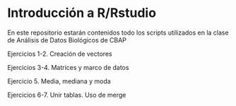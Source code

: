 # Introducción a R/Rstudio

En este repositorio estarán contenidos todo los scripts utilizados en la clase de Análisis de Datos Biológicos de CBAP

Ejercicios 1-2. Creación de vectores

Ejercicios 3-4. Matrices y marco de datos

Ejercicio 5. Media, mediana y moda

Ejercicios 6-7. Unir tablas. Uso de merge
